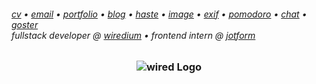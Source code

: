 <h6> 
    <a href="https://bayburt.lu/docs/cv.pdf">cv</a> • <a href="mailto:baris@bayburt.lu">email</a> • <a href="https://bayburt.lu">portfolio</a> • <a href="https://bayburt.lu/blog">blog</a> • <a href="https://haste.bayburt.lu">haste</a> • <a href="https://i.bayburt.lu/">image</a> • <a href="https://exif.bayburt.lu">exif</a> • <a href="https://pom.bayburt.lu">pomodoro</a> • <a href="https://cankaya.chat/">chat</a> • <a href="https://goster.bayburt.lu/">goster</a><br>
    fullstack developer @ <a href="https://github.com/wiredium">wiredium</a> • frontend intern @ <a href="https://www.jotform.com/">jotform</a>
</h6>
<h3 align="center">
  <img src="https://media.licdn.com/dms/image/v2/D4D16AQHrgEh6E7r_9A/profile-displaybackgroundimage-shrink_350_1400/B4DZhfuYJZGgAc-/0/1753952650910?e=1756944000&v=beta&t=HjBIdASl-SGYKNy8gcFw_T_HxF5O5yJNSPkJdIL0L8M" alt="wired Logo"/><br/>
</h3>
